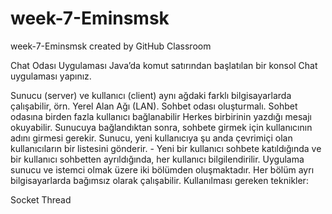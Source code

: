 # week-7-Eminsmsk
week-7-Eminsmsk created by GitHub Classroom

Chat Odası Uygulaması
Java’da komut satırından başlatılan bir konsol Chat uygulaması yapınız.

Sunucu (server) ve kullanıcı (client) aynı ağdaki farklı bilgisayarlarda çalışabilir, örn. Yerel Alan Ağı (LAN).
Sohbet odası oluşturmalı.
Sohbet odasına birden fazla kullanıcı bağlanabilir Herkes birbirinin yazdığı mesajı okuyabilir.
Sunucuya bağlandıktan sonra, sohbete girmek için kullanıcının adını girmesi gerekir. Sunucu, yeni kullanıcıya şu anda çevrimiçi olan kullanıcıların bir listesini gönderir. - Yeni bir kullanıcı sohbete katıldığında ve bir kullanıcı sohbetten ayrıldığında, her kullanıcı bilgilendirilir.
Uygulama sunucu ve istemci olmak üzere iki bölümden oluşmaktadır. Her bölüm ayrı bilgisayarlarda bağımsız olarak çalışabilir.
Kullanılması gereken teknikler:

Socket
Thread

